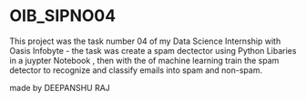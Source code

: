 # OIB_SIPNO04
This project was the task number 04 of my Data Science Internship with Oasis Infobyte - the task was create a spam dectector using Python Libaries in a juypter Notebook , then with the of machine learning 
train the spam detector to recognize and classify emails into spam and non-spam.











made by DEEPANSHU RAJ 
